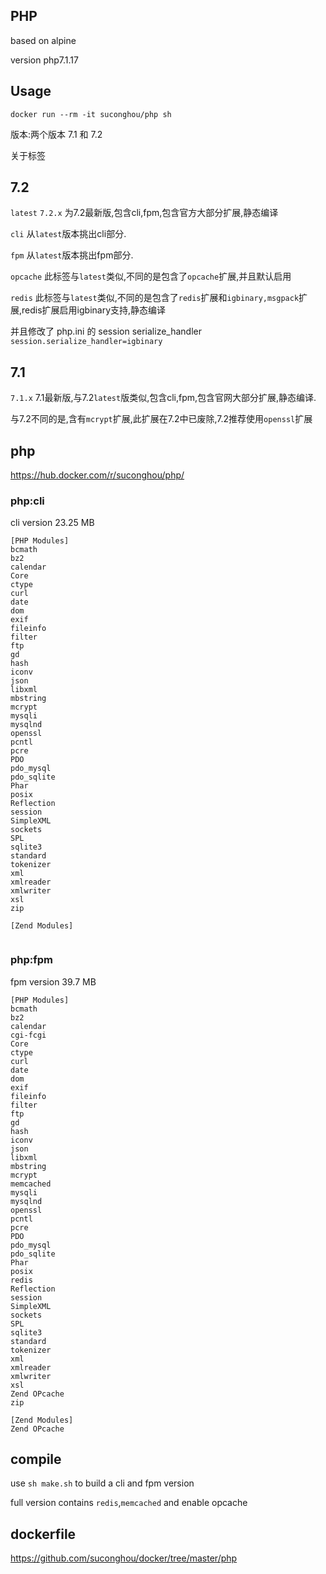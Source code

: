## PHP

based on alpine

version php7.1.17


## Usage

```
docker run --rm -it suconghou/php sh
```


版本:两个版本 7.1 和 7.2

关于标签

## 7.2

`latest` `7.2.x` 为7.2最新版,包含cli,fpm,包含官方大部分扩展,静态编译

`cli` 从`latest`版本挑出cli部分.

`fpm` 从`latest`版本挑出fpm部分.

`opcache` 此标签与`latest`类似,不同的是包含了`opcache`扩展,并且默认启用

`redis` 此标签与`latest`类似,不同的是包含了`redis`扩展和`igbinary,msgpack`扩展,redis扩展启用igbinary支持,静态编译

并且修改了 php.ini 的 session serialize_handler `session.serialize_handler=igbinary`


## 7.1

`7.1.x` 7.1最新版,与7.2`latest`版类似,包含cli,fpm,包含官网大部分扩展,静态编译.

与7.2不同的是,含有`mcrypt`扩展,此扩展在7.2中已废除,7.2推荐使用`openssl`扩展



## php


https://hub.docker.com/r/suconghou/php/



### php:cli

cli version 23.25 MB

```
[PHP Modules]
bcmath
bz2
calendar
Core
ctype
curl
date
dom
exif
fileinfo
filter
ftp
gd
hash
iconv
json
libxml
mbstring
mcrypt
mysqli
mysqlnd
openssl
pcntl
pcre
PDO
pdo_mysql
pdo_sqlite
Phar
posix
Reflection
session
SimpleXML
sockets
SPL
sqlite3
standard
tokenizer
xml
xmlreader
xmlwriter
xsl
zip

[Zend Modules]


```

### php:fpm

fpm version 39.7 MB

```
[PHP Modules]
bcmath
bz2
calendar
cgi-fcgi
Core
ctype
curl
date
dom
exif
fileinfo
filter
ftp
gd
hash
iconv
json
libxml
mbstring
mcrypt
memcached
mysqli
mysqlnd
openssl
pcntl
pcre
PDO
pdo_mysql
pdo_sqlite
Phar
posix
redis
Reflection
session
SimpleXML
sockets
SPL
sqlite3
standard
tokenizer
xml
xmlreader
xmlwriter
xsl
Zend OPcache
zip

[Zend Modules]
Zend OPcache

```


## compile


use `sh make.sh` to build a cli and fpm version


full version contains `redis`,`memcached` and enable opcache

## dockerfile

https://github.com/suconghou/docker/tree/master/php


